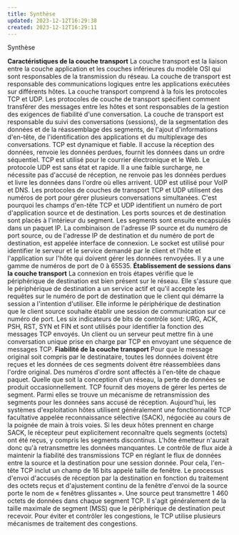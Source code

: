 ```yaml
---
title: Synthèse
updated: 2023-12-12T16:29:38
created: 2023-12-12T16:29:11
---
```


Synthèse

**Caractéristiques de la couche transport**
La couche transport est la liaison entre la couche application et les couches inférieures du modèle OSI qui sont responsables de la transmission du réseau. La couche de transport est responsable des communications logiques entre les applications exécutées sur différents hôtes. La couche transport comprend à la fois les protocoles TCP et UDP. Les protocoles de couche de transport spécifient comment transférer des messages entre les hôtes et sont responsables de la gestion des exigences de fiabilité d'une conversation. La couche de transport est responsable du suivi des conversations (sessions), de la segmentation des données et de la réassemblage des segments, de l'ajout d'informations d'en-tête, de l'identification des applications et du multiplexage des conversations. TCP est dynamique et fiable. Il accuse la réception des données, renvoie les données perdues, fournit les données dans un ordre séquentiel. TCP est utilisé pour le courrier électronique et le Web. Le protocole UDP est sans état et rapide. Il a une faible surcharge, ne nécessite pas d'accusé de réception, ne renvoie pas les données perdues et livre les données dans l'ordre où elles arrivent. UDP est utilisé pour VoIP et DNS.
Les protocoles de couches de transport TCP et UDP utilisent des numéros de port pour gérer plusieurs conversations simultanées. C'est pourquoi les champs d'en-tête TCP et UDP identifient un numéro de port d'application source et de destination. Les ports sources et de destination sont placés à l'intérieur du segment. Les segments sont ensuite encapsulés dans un paquet IP. La combinaison de l'adresse IP source et du numéro de port source, ou de l'adresse IP de destination et du numéro de port de destination, est appelée interface de connexion. Le socket est utilisé pour identifier le serveur et le service demandé par le client et l'hôte et l'application sur l'hôte qui doivent gérer les données renvoyées. Il y a une gamme de numéros de port de 0 à 65535.
**Établissement de sessions dans la couche transport**
La connexion en trois étapes vérifie que le périphérique de destination est bien présent sur le réseau. Elle s'assure que le périphérique de destination a un service actif et qu'il accepte les requêtes sur le numéro de port de destination que le client qui démarre la session a l'intention d'utiliser. Elle informe le périphérique de destination que le client source souhaite établir une session de communication sur ce numéro de port. Les six indicateurs de bits de contrôle sont: URG, ACK, PSH, RST, SYN et FIN et sont utilisés pour identifier la fonction des messages TCP envoyés. Un client ou un serveur peut mettre fin à une conversation unique prise en charge par TCP en envoyant une séquence de messages TCP.
**Fiabilité de la couche transport**
Pour que le message original soit compris par le destinataire, toutes les données doivent être reçues et les données de ces segments doivent être réassemblées dans l'ordre original. Des numéros d'ordre sont affectés à l'en-tête de chaque paquet. Quelle que soit la conception d'un réseau, la perte de données se produit occasionnellement. TCP fournit des moyens de gérer les pertes de segment. Parmi elles se trouve un mécanisme de retransmission des segments pour les données sans accusé de réception. Aujourd'hui, les systèmes d'exploitation hôtes utilisent généralement une fonctionnalité TCP facultative appelée reconnaissance sélective (SACK), négociée au cours de la poignée de main à trois voies. Si les deux hôtes prennent en charge SACK, le récepteur peut explicitement reconnaître quels segments (octets) ont été reçus, y compris les segments discontinus. L'hôte émetteur n'aurait donc qu'à retransmettre les données manquantes. Le contrôle de flux aide à maintenir la fiabilité des transmissions TCP en réglant le flux de données entre la source et la destination pour une session donnée. Pour cela, l'en-tête TCP inclut un champ de 16 bits appelé taille de fenêtre. Le processus d'envoi d'accusés de réception par la destination en fonction du traitement des octets reçus et d'ajustement continu de la fenêtre d'envoi de la source porte le nom de « fenêtres glissantes ». Une source peut transmettre 1 460 octets de données dans chaque segment TCP. Il s'agit généralement de la taille maximale de segment (MSS) que le périphérique de destination peut recevoir. Pour éviter et contrôler les congestions, le TCP utilise plusieurs mécanismes de traitement des congestions.
